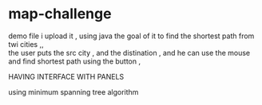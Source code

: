 # map-challenge
demo file i upload it , using java
the goal of it to find the shortest path from twi cities ,,  
the user puts the src city , and the distination , and he can use the mouse
and find shortest path using the button , 

 HAVING INTERFACE WITH PANELS


using minimum spanning tree algorithm 
